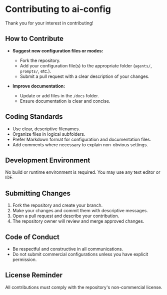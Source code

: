 # Contributing to ai-config

Thank you for your interest in contributing!

## How to Contribute

- **Suggest new configuration files or modes:**
  - Fork the repository.
  - Add your configuration file(s) to the appropriate folder (`agents/`, `prompts/`, etc.).
  - Submit a pull request with a clear description of your changes.

- **Improve documentation:**
  - Update or add files in the `/docs` folder.
  - Ensure documentation is clear and concise.

## Coding Standards

- Use clear, descriptive filenames.
- Organize files in logical subfolders.
- Prefer Markdown format for configuration and documentation files.
- Add comments where necessary to explain non-obvious settings.

## Development Environment

No build or runtime environment is required. You may use any text editor or IDE.

## Submitting Changes

1. Fork the repository and create your branch.
2. Make your changes and commit them with descriptive messages.
3. Open a pull request and describe your contribution.
4. The repository owner will review and merge approved changes.

## Code of Conduct

- Be respectful and constructive in all communications.
- Do not submit commercial configurations unless you have explicit permission.

## License Reminder

All contributions must comply with the repository's non-commercial license.
